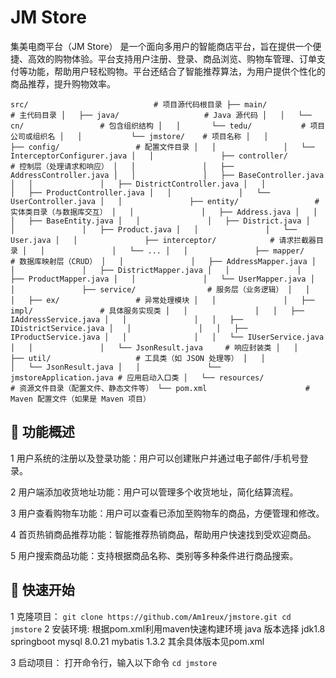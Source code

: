# JM Store
集美电商平台（JM Store） 是一个面向多用户的智能商店平台，旨在提供一个便捷、高效的购物体验。平台支持用户注册、登录、商品浏览、购物车管理、订单支付等功能，帮助用户轻松购物。平台还结合了智能推荐算法，为用户提供个性化的商品推荐，提升购物效率。

`
src/                            # 项目源代码根目录
├── main/                       # 主代码目录
│   ├── java/                   # Java 源代码
│   │   └── cn/                 # 包含组织结构
│   │       └── tedu/           # 项目公司或组织名
│   │           └── jmstore/    # 项目名称
│   │               ├── config/                 # 配置文件目录
│   │               │   └── InterceptorConfigurer.java
│   │               ├── controller/             # 控制层（处理请求和响应）
│   │               │   ├── AddressController.java
│   │               │   ├── BaseController.java
│   │               │   ├── DistrictController.java
│   │               │   ├── ProductController.java
│   │               │   └── UserController.java
│   │               ├── entity/                 # 实体类目录（与数据库交互）
│   │               │   ├── Address.java
│   │               │   ├── BaseEntity.java
│   │               │   ├── District.java
│   │               │   ├── Product.java
│   │               │   └── User.java
│   │               ├── interceptor/            # 请求拦截器目录
│   │               │   └── ...
│   │               ├── mapper/                 # 数据库映射层（CRUD）
│   │               │   ├── AddressMapper.java
│   │               │   ├── DistrictMapper.java
│   │               │   ├── ProductMapper.java
│   │               │   └── UserMapper.java
│   │               ├── service/                # 服务层（业务逻辑）
│   │               │   ├── ex/                 # 异常处理模块
│   │               │   ├── impl/               # 具体服务实现类
│   │               │   │   ├── IAddressService.java
│   │               │   │   ├── IDistrictService.java
│   │               │   │   ├── IProductService.java
│   │               │   │   └── IUserService.java
│   │               │   └── JsonResult.java     # 响应封装类
│   │               ├── util/                   # 工具类（如 JSON 处理等）
│   │               │   └── JsonResult.java
│   │               └── jmstoreApplication.java # 应用启动入口类
│   └── resources/               # 资源文件目录（配置文件、静态文件等）
└── pom.xml                      # Maven 配置文件（如果是 Maven 项目）
`
## 📖 功能概述

1 用户系统的注册以及登录功能：用户可以创建账户并通过电子邮件/手机号登录。

2 用户端添加收货地址功能：用户可以管理多个收货地址，简化结算流程。

3 用户查看购物车功能：用户可以查看已添加至购物车的商品，方便管理和修改。

4 首页热销商品推荐功能：智能推荐热销商品，帮助用户快速找到受欢迎商品。

5 用户搜索商品功能：支持根据商品名称、类别等多种条件进行商品搜索。

## 🚀 快速开始

1 克隆项目：
`
git clone https://github.com/Am1reux/jmstore.git
cd jmstore
`
2 安装环境:
根据pom.xml利用maven快速构建环境
java 版本选择 jdk1.8
springboot 
mysql 8.0.21
mybatis 1.3.2
其余具体版本见pom.xml

3 启动项目：
打开命令行，输入以下命令
`
cd jmstore
`

